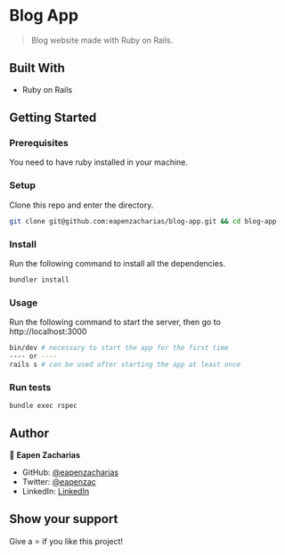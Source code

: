 # Blog App

> Blog website made with Ruby on Rails.


## Built With

- Ruby on Rails

## Getting Started

### Prerequisites

You need to have ruby installed in your machine.

### Setup

Clone this repo and enter the directory.

```sh
git clone git@github.com:eapenzacharias/blog-app.git && cd blog-app
```

### Install

Run the following command to install all the dependencies.

```sh
bundler install
```

### Usage

Run the following command to start the server, then go to http://localhost:3000

```sh
bin/dev # necessary to start the app for the first time
---- or ----
rails s # can be used after starting the app at least once  
```

### Run tests

```sh
bundle exec rspec
```

## Author

👤 **Eapen Zacharias**

- GitHub: [@eapenzacharias](https://github.com/eapenzacharias)
- Twitter: [@eapenzac](https://twitter.com/eapenzac)
- LinkedIn: [LinkedIn](https://linkedin.com/in/eapenzac)

## Show your support

Give a ⭐️ if you like this project!
